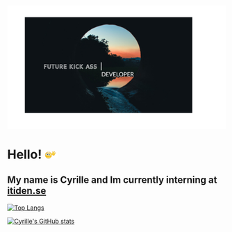 [![Header](https://github.com/CyrilleKolle/CyrilleKolle/blob/main/readme.jpg "Header")](https://cyrillekolle.github.io/)

# Hello! <img src="https://github.com/CyrilleKolle/CyrilleKolle/blob/main/tenor.gif" width="30px">

## My name is Cyrille and Im currently interning at [itiden.se](itiden.se)

[![Top Langs](https://github-readme-stats.vercel.app/api/top-langs/?username=CyrilleKolle)](https://github.com/CyrilleKolle/github-readme-stats)

[![Cyrille's GitHub stats](https://github-readme-stats.vercel.app/api?username=CyrilleKolle&count_private=true&show_icons=truetheme=radical)](https://github.com/CyrilleKolle/github-readme-stats)
